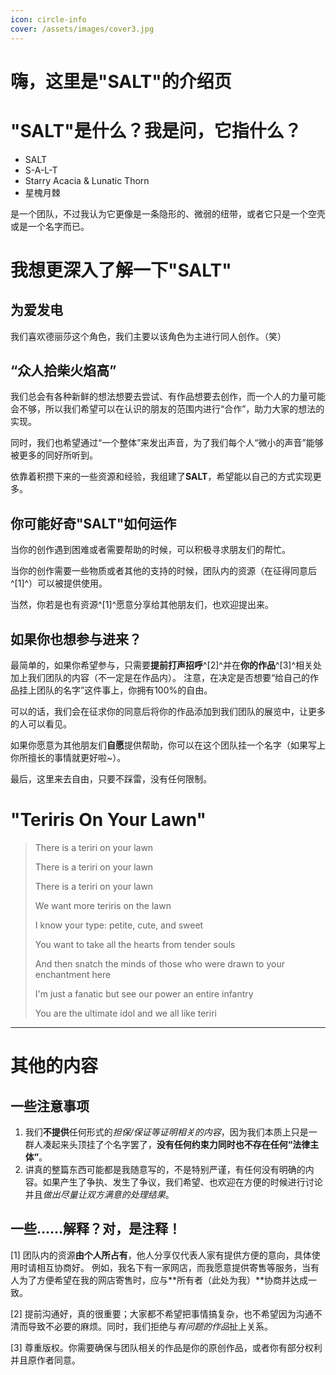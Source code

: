 ```yaml
---
icon: circle-info
cover: /assets/images/cover3.jpg
---
```


# 嗨，这里是"SALT"的介绍页

# "SALT"是什么？我是问，它指什么？

- SALT
- S-A-L-T
- Starry Acacia & Lunatic Thorn
- 星槐月棘

是一个团队，不过我认为它更像是一条隐形的、微弱的纽带，或者它只是一个空壳或是一个名字而已。

# 我想更深入了解一下"SALT"

## 为爱发电

我们喜欢德丽莎这个角色，我们主要以该角色为主进行同人创作。（笑）

## “众人拾柴火焰高”

我们总会有各种新鲜的想法想要去尝试、有作品想要去创作，而一个人的力量可能会不够，所以我们希望可以在认识的朋友的范围内进行“合作”，助力大家的想法的实现。

同时，我们也希望通过“一个整体”来发出声音，为了我们每个人“微小的声音”能够被更多的同好所听到。

依靠着积攒下来的一些资源和经验，我组建了**SALT**，希望能以自己的方式实现更多。

## 你可能好奇"SALT"如何运作

当你的创作遇到困难或者需要帮助的时候，可以积极寻求朋友们的帮忙。

当你的创作需要一些物质或者其他的支持的时候，团队内的资源（在征得同意后^[1]^）可以被提供使用。

当然，你若是也有资源^[1]^愿意分享给其他朋友们，也欢迎提出来。

## 如果你也想参与进来？

最简单的，如果你希望参与，只需要**提前打声招呼**^[2]^并在**你的作品**^[3]^相关处加上我们团队的内容（不一定是在作品内）。
注意，在决定是否想要“给自己的作品挂上团队的名字”这件事上，你拥有100%的自由。

可以的话，我们会在征求你的同意后将你的作品添加到我们团队的展览中，让更多的人可以看见。

如果你愿意为其他朋友们**自愿**提供帮助，你可以在这个团队挂一个名字（如果写上你所擅长的事情就更好啦~）。

最后，这里来去自由，只要不踩雷，没有任何限制。


<!-- 暂不使用 -->

# "Teriris On Your Lawn"

> There is a teriri on your lawn
>
> There is a teriri on your lawn
>
> There is a teriri on your lawn
>
> We want more teriris on the lawn
>
> I know your type: petite, cute, and sweet
>
> You want to take all the hearts from tender souls
>
> And then snatch the minds of those who were drawn to your enchantment here
>
> I'm just a fanatic but see our power an entire infantry
>
> You are the ultimate idol and we all like teriri

<!-- 暂不使用 -->

---
# 其他的内容

## 一些注意事项

1. 我们**不提供**任何形式的*担保/保证等证明相关的内容*，因为我们本质上只是一群人凑起来头顶挂了个名字罢了，**没有任何约束力同时也不存在任何“法律主体”**。
2. 讲真的整篇东西可能都是我随意写的，不是特别严谨，有任何没有明确的内容。如果产生了争执、发生了争议，我们希望、也欢迎在方便的时候进行讨论并且*做出尽量让双方满意的处理结果*。

## 一些……解释？对，是注释！

[1] 团队内的资源**由个人所占有**，他人分享仅代表人家有提供方便的意向，具体使用时请相互协商好。
    例如，我名下有一家网店，而我愿意提供寄售等服务，当有人为了方便希望在我的网店寄售时，应与**所有者（此处为我）**协商并达成一致。

[2] 提前沟通好，真的很重要；大家都不希望把事情搞复杂，也不希望因为沟通不清而导致不必要的麻烦。同时，我们拒绝与*有问题的作品*扯上关系。

[3] 尊重版权。你需要确保与团队相关的作品是你的原创作品，或者你有部分权利并且原作者同意。